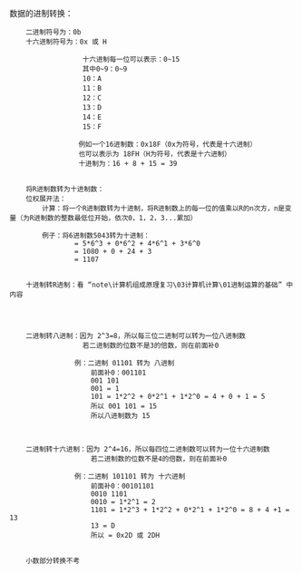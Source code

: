 数据的进制转换：


		二进制符号为：0b
		十六进制符号为：0x 或 H

					  十六进制每一位可以表示：0~15
					  其中0~9：0~9 
					  10：A
					  11：B
					  12：C
					  13：D
					  14：E
					  15：F

					 例如一个16进制数：0x18F（0x为符号，代表是十六进制） 
					 也可以表示为 18FH（H为符号，代表是十六进制）
					 十进制为：16 + 8 + 15 = 39


		将R进制数转为十进制数：
		位权展开法：
			计算：将一个R进制数转为十进制，将R进制数上的每一位的值乘以R的n次方，n是变量（为R进制数的整数最低位开始，依次0，1，2，3...累加）

			例子：将6进制数5043转为十进制：
					= 5*6^3 + 0*6^2 + 4*6^1 + 3*6^0
					= 1080 + 0 + 24 + 3
					= 1107


		十进制转R进制：看 “note\计算机组成原理复习\03计算机计算\01进制运算的基础” 中内容




		二进制转八进制：因为 2^3=8，所以每三位二进制可以转为一位八进制数
					  若二进制数的位数不是3的倍数，则在前面补0

					例：二进制 01101 转为 八进制
						前面补0：001101
						001 101
						001 = 1
						101 = 1*2^2 + 0*2^1 + 1*2^0 = 4 + 0 + 1 = 5
						所以 001 101 = 15
						所以八进制数为 15



		二进制转十六进制：因为 2^4=16，所以每四位二进制数可以转为一位十六进制数
						若二进制数的位数不是4的倍数，则在前面补0

					例：二进制 101101 转为 十六进制
						前面补0：00101101
						0010 1101
						0010 = 1*2^1 = 2
						1101 = 1*2^3 + 1*2^2 + 0*2^1 + 1*2^0 = 8 + 4 +1 = 13
						13 = D
						所以 = 0x2D 或 2DH


		小数部分转换不考